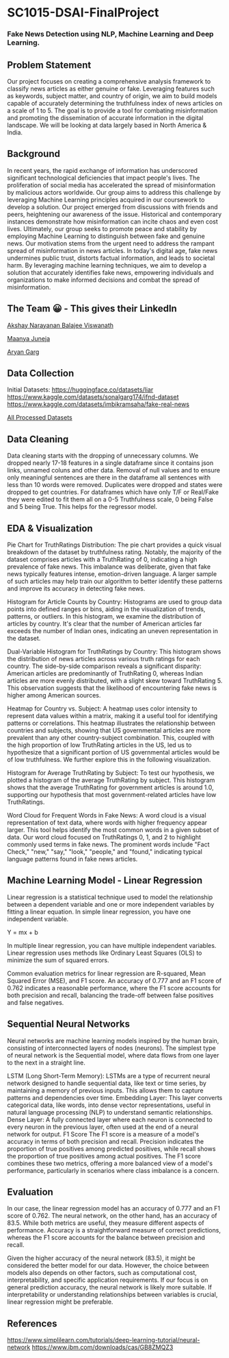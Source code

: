 # SC1015-DSAI-FinalProject
### Fake News Detection using NLP, Machine Learning and Deep Learning.
## Problem Statement
Our project focuses on creating a comprehensive analysis framework to classify news articles as either genuine or fake. Leveraging features such as keywords, subject matter, and country of origin, we aim to build models capable of accurately determining the truthfulness index of news articles on a scale of 1 to 5. The goal is to provide a tool for combating misinformation and promoting the dissemination of accurate information in the digital landscape. We will be looking at data largely based in North America & India.

## Background
In recent years, the rapid exchange of information has underscored significant technological deficiencies that impact people's lives. The proliferation of social media has accelerated the spread of misinformation by malicious actors worldwide. Our group aims to address this challenge by leveraging Machine Learning principles acquired in our coursework to develop a solution. Our project emerged from discussions with friends and peers, heightening our awareness of the issue. Historical and contemporary instances demonstrate how misinformation can incite chaos and even cost lives. Ultimately, our group seeks to promote peace and stability by employing Machine Learning to distinguish between fake and genuine news.
Our motivation stems from the urgent need to address the rampant spread of misinformation in news articles. In today's digital age, fake news undermines public trust, distorts factual information, and leads to societal harm. By leveraging machine learning techniques, we aim to develop a solution that accurately identifies fake news, empowering individuals and organizations to make informed decisions and combat the spread of misinformation.

## The Team 😀 - This gives their LinkedIn
[Akshay Narayanan Balajee Viswanath](https://www.linkedin.com/in/akshay-narayanan-b-655a4023a/)

[Maanya Juneja](https://www.linkedin.com/in/maanya-juneja-1059542a3/)

[Aryan Garg](#)

## Data Collection
Initial Datasets:
https://huggingface.co/datasets/liar
https://www.kaggle.com/datasets/sonalgarg174/ifnd-dataset
https://www.kaggle.com/datasets/imbikramsaha/fake-real-news



[All Processed Datasets](https://www.kaggle.com/datasets/akshaynarayananb/sc1015dsai-final-fce2-team-1-23-24)

## Data Cleaning
Data cleaning starts with the dropping of unnecessary columns. We dropped nearly 17-18 features in a single dataframe since it contains json links, unnamed coluns and other data.
Removal of null values and to ensure only meaningful sentences are there in the dataframe all sentences with less than 10 words were removed. Duplicates were dropped and states were dropped to get countries. For dataframes which have only T/F or Real/Fake they were edited to fit them all on a 0-5 Truthfulness scale, 0 being False and 5 being True. This helps for the regressor model.

## EDA & Visualization
Pie Chart for TruthRatings Distribution:
The pie chart provides a quick visual breakdown of the dataset by truthfulness rating. Notably, the majority of the dataset comprises articles with a TruthRating of 0, indicating a high prevalence of fake news. This imbalance was deliberate, given that fake news typically features intense, emotion-driven language. A larger sample of such articles may help train our algorithm to better identify these patterns and improve its accuracy in detecting fake news.

Histogram for Article Counts by Country:
Histograms are used to group data points into defined ranges or bins, aiding in the visualization of trends, patterns, or outliers. In this histogram, we examine the distribution of articles by country. It's clear that the number of American articles far exceeds the number of Indian ones, indicating an uneven representation in the dataset.

Dual-Variable Histogram for TruthRatings by Country:
This histogram shows the distribution of news articles across various truth ratings for each country. The side-by-side comparison reveals a significant disparity: American articles are predominantly of TruthRating 0, whereas Indian articles are more evenly distributed, with a slight skew toward TruthRating 5. This observation suggests that the likelihood of encountering fake news is higher among American sources.

Heatmap for Country vs. Subject:
A heatmap uses color intensity to represent data values within a matrix, making it a useful tool for identifying patterns or correlations. This heatmap illustrates the relationship between countries and subjects, showing that US governmental articles are more prevalent than any other country-subject combination. This, coupled with the high proportion of low TruthRating articles in the US, led us to hypothesize that a significant portion of US governmental articles would be of low truthfulness. We further explore this in the following visualization.

Histogram for Average TruthRating by Subject:
To test our hypothesis, we plotted a histogram of the average TruthRating by subject. This histogram shows that the average TruthRating for government articles is around 1.0, supporting our hypothesis that most government-related articles have low TruthRatings.

Word Cloud for Frequent Words in Fake News:
A word cloud is a visual representation of text data, where words with higher frequency appear larger. This tool helps identify the most common words in a given subset of data. Our word cloud focused on TruthRatings 0, 1, and 2 to highlight commonly used terms in fake news. The prominent words include "Fact Check," "new," "say," "look," "people," and "found," indicating typical language patterns found in fake news articles.

## Machine Learning Model - Linear Regression
Linear regression is a statistical technique used to model the relationship between a dependent variable and one or more independent variables by fitting a linear equation. In simple linear regression, you have one independent variable.

Y = mx + b

In multiple linear regression, you can have multiple independent variables. Linear regression uses methods like Ordinary Least Squares (OLS) to minimize the sum of squared errors.

Common evaluation metrics for linear regression are R-squared, Mean Squared Error (MSE), and F1 score. An accuracy of 0.777 and an F1 score of 0.762 indicates a reasonable performance, where the F1 score accounts for both precision and recall, balancing the trade-off between false positives and false negatives.


## Sequential Neural Networks
Neural networks are machine learning models inspired by the human brain, consisting of interconnected layers of nodes (neurons). The simplest type of neural network is the Sequential model, where data flows from one layer to the next in a straight line.

LSTM (Long Short-Term Memory): LSTMs are a type of recurrent neural network designed to handle sequential data, like text or time series, by maintaining a memory of previous inputs. This allows them to capture patterns and dependencies over time.
Embedding Layer: This layer converts categorical data, like words, into dense vector representations, useful in natural language processing (NLP) to understand semantic relationships.
Dense Layer: A fully connected layer where each neuron is connected to every neuron in the previous layer, often used at the end of a neural network for output.
F1 Score
The F1 score is a measure of a model's accuracy in terms of both precision and recall. Precision indicates the proportion of true positives among predicted positives, while recall shows the proportion of true positives among actual positives. The F1 score combines these two metrics, offering a more balanced view of a model's performance, particularly in scenarios where class imbalance is a concern.


## Evaluation
In our case, the linear regression model has an accuracy of 0.777 and an F1 score of 0.762. The neural network, on the other hand, has an accuracy of 83.5. While both metrics are useful, they measure different aspects of performance. Accuracy is a straightforward measure of correct predictions, whereas the F1 score accounts for the balance between precision and recall.

Given the higher accuracy of the neural network (83.5), it might be considered the better model for our data. However, the choice between models also depends on other factors, such as computational cost, interpretability, and specific application requirements. If our focus is on general prediction accuracy, the neural network is likely more suitable. If interpretability or understanding relationships between variables is crucial, linear regression might be preferable.

## References
https://www.simplilearn.com/tutorials/deep-learning-tutorial/neural-network 
https://www.ibm.com/downloads/cas/GB8ZMQZ3 


